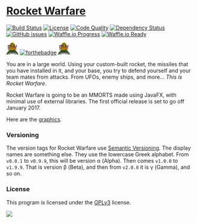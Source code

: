 # [Rocket Warfare](http://thetechnokid.github.io/RocketWarfare)
[![Build Status](https://travis-ci.org/theTechnoKid/RocketWarfare.svg?branch=master)](https://travis-ci.org/theTechnoKid/RocketWarfare)
[![License](https://img.shields.io/badge/license-GPLv3-B30055.svg?style=flat-square)](http://www.gnu.org/licenses/gpl-3.0.en.html)
[![Code Quality](https://img.shields.io/codacy/4a2075912e5246c28485af3cbc61d470.svg?style=flat-square)](https://www.codacy.com/app/thetechnokid/RocketWarfare/dashboard)
[![Dependency Status](https://www.versioneye.com/user/projects/575d56747757a0004a1dedcc/badge.svg?style=flat)](https://www.versioneye.com/user/projects/575d56747757a0004a1dedcc)
[![GitHub issues](https://img.shields.io/github/issues/theTechnoKid/RocketWarfare.svg?style=flat-square)](https://github.com/theTechnoKid/RocketWarfare/issues)
[![Waffle.io Progress](https://img.shields.io/waffle/label/theTechnoKid/RocketWarfare/in%20progress.svg?style=flat-square)](http://waffle.io/theTechnoKid/RocketWarfare)
[![Waffle.io Ready](https://img.shields.io/waffle/label/theTechnoKid/RocketWarfare/ready.svg?style=flat-square)](http://waffle.io/theTechnoKid/RocketWarfare)

![logo](res/images/logo.png) [![forthebadge](http://forthebadge.com/images/badges/built-with-swag.svg)](http://forthebadge.com) ![logo](res/images/logo.png)

You are in a large world. Using your custom-built rocket, the missiles that you have installed in it, and your base, you try to defend yourself and your team mates from attacks.
From UFOs, enemy ships, and more... *This is Rocket Warfare*.

Rocket Warfare is going to be an MMORTS made using JavaFX, with minimal use of external libraries. The first official release is set to go off January 2017.

Here are the [graphics](res/images/spritesheet.png).

### Versioning
The version tags for Rocket Warfare use [Semantic Versioning](http://semver.org). The display names are something else. 
They use the lowercase Greek alphabet. From `v0.0.1` to `v0.9.9`, this will be version α (Alpha). Then comes `v1.0.0` to `v1.9.9`. That is version β (Beta), and then from `v2.0.0` it is γ (Gamma), and so on.

### License
This program is licensed under the [GPLv3](/LICENSE) license.

<img src="http://www.eclipse.org/artwork/images/v2/eclipse-mp-built-800x274.png" width="132"></img>
